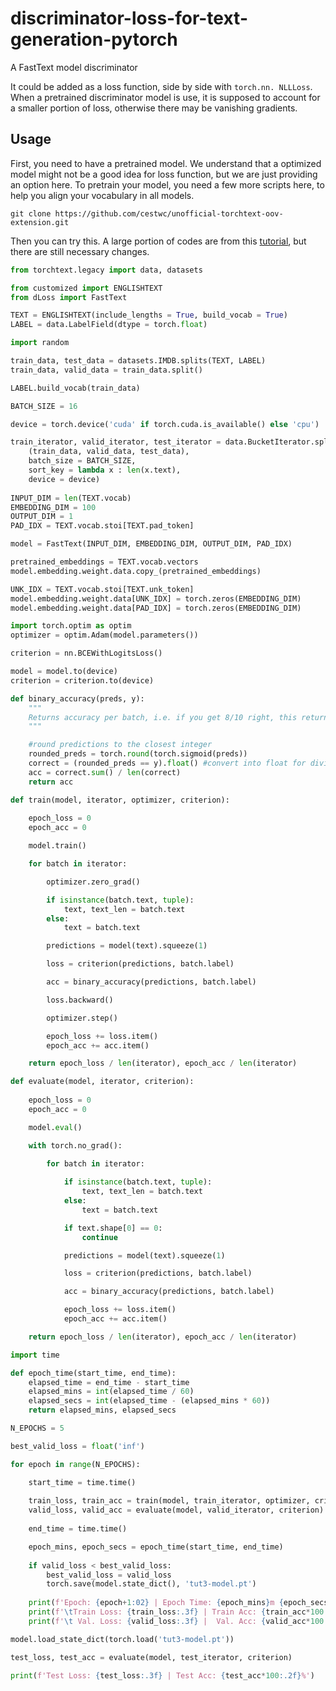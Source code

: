 # discriminator-loss-for-text-generation-pytorch
A FastText model discriminator

It could be added as a loss function, side by side with ```torch.nn. NLLLoss```. When a pretrained discriminator model is use, it is supposed to account for a smaller portion of loss, otherwise there may be vanishing gradients.

## Usage
First, you need to have a pretrained model. We understand that a optimized model might not be a good idea for loss function, but we are just providing an option here. To pretrain your model, you need a few more scripts here, to help you align your vocabulary in all models.
```
git clone https://github.com/cestwc/unofficial-torchtext-oov-extension.git
```

Then you can try this. A large portion of codes are from this [tutorial](https://github.com/bentrevett/pytorch-sentiment-analysis/blob/master/3%20-%20Faster%20Sentiment%20Analysis.ipynb), but there are still necessary changes.

```python
from torchtext.legacy import data, datasets

from customized import ENGLISHTEXT
from dLoss import FastText

TEXT = ENGLISHTEXT(include_lengths = True, build_vocab = True)
LABEL = data.LabelField(dtype = torch.float)

import random

train_data, test_data = datasets.IMDB.splits(TEXT, LABEL)
train_data, valid_data = train_data.split()

LABEL.build_vocab(train_data)

BATCH_SIZE = 16

device = torch.device('cuda' if torch.cuda.is_available() else 'cpu')

train_iterator, valid_iterator, test_iterator = data.BucketIterator.splits(
    (train_data, valid_data, test_data), 
    batch_size = BATCH_SIZE, 
    sort_key = lambda x : len(x.text),
    device = device)
	
INPUT_DIM = len(TEXT.vocab)
EMBEDDING_DIM = 100
OUTPUT_DIM = 1
PAD_IDX = TEXT.vocab.stoi[TEXT.pad_token]

model = FastText(INPUT_DIM, EMBEDDING_DIM, OUTPUT_DIM, PAD_IDX)

pretrained_embeddings = TEXT.vocab.vectors
model.embedding.weight.data.copy_(pretrained_embeddings)

UNK_IDX = TEXT.vocab.stoi[TEXT.unk_token]
model.embedding.weight.data[UNK_IDX] = torch.zeros(EMBEDDING_DIM)
model.embedding.weight.data[PAD_IDX] = torch.zeros(EMBEDDING_DIM)

import torch.optim as optim
optimizer = optim.Adam(model.parameters())

criterion = nn.BCEWithLogitsLoss()

model = model.to(device)
criterion = criterion.to(device)

def binary_accuracy(preds, y):
	"""
	Returns accuracy per batch, i.e. if you get 8/10 right, this returns 0.8, NOT 8
	"""

	#round predictions to the closest integer
	rounded_preds = torch.round(torch.sigmoid(preds))
	correct = (rounded_preds == y).float() #convert into float for division 
	acc = correct.sum() / len(correct)
	return acc

def train(model, iterator, optimizer, criterion):
    
	epoch_loss = 0
	epoch_acc = 0

	model.train()

	for batch in iterator:

		optimizer.zero_grad()

		if isinstance(batch.text, tuple):
			text, text_len = batch.text
		else:
			text = batch.text

		predictions = model(text).squeeze(1)

		loss = criterion(predictions, batch.label)

		acc = binary_accuracy(predictions, batch.label)

		loss.backward()

		optimizer.step()

		epoch_loss += loss.item()
		epoch_acc += acc.item()

	return epoch_loss / len(iterator), epoch_acc / len(iterator)

def evaluate(model, iterator, criterion):
    
	epoch_loss = 0
	epoch_acc = 0

	model.eval()

	with torch.no_grad():

		for batch in iterator:
		
			if isinstance(batch.text, tuple):
				text, text_len = batch.text
			else:
				text = batch.text

			if text.shape[0] == 0:
				continue

			predictions = model(text).squeeze(1)

			loss = criterion(predictions, batch.label)

			acc = binary_accuracy(predictions, batch.label)

			epoch_loss += loss.item()
			epoch_acc += acc.item()

	return epoch_loss / len(iterator), epoch_acc / len(iterator)

import time

def epoch_time(start_time, end_time):
    elapsed_time = end_time - start_time
    elapsed_mins = int(elapsed_time / 60)
    elapsed_secs = int(elapsed_time - (elapsed_mins * 60))
    return elapsed_mins, elapsed_secs

N_EPOCHS = 5

best_valid_loss = float('inf')

for epoch in range(N_EPOCHS):

    start_time = time.time()
    
    train_loss, train_acc = train(model, train_iterator, optimizer, criterion)
    valid_loss, valid_acc = evaluate(model, valid_iterator, criterion)
    
    end_time = time.time()

    epoch_mins, epoch_secs = epoch_time(start_time, end_time)
    
    if valid_loss < best_valid_loss:
        best_valid_loss = valid_loss
        torch.save(model.state_dict(), 'tut3-model.pt')
    
    print(f'Epoch: {epoch+1:02} | Epoch Time: {epoch_mins}m {epoch_secs}s')
    print(f'\tTrain Loss: {train_loss:.3f} | Train Acc: {train_acc*100:.2f}%')
    print(f'\t Val. Loss: {valid_loss:.3f} |  Val. Acc: {valid_acc*100:.2f}%')

model.load_state_dict(torch.load('tut3-model.pt'))

test_loss, test_acc = evaluate(model, test_iterator, criterion)

print(f'Test Loss: {test_loss:.3f} | Test Acc: {test_acc*100:.2f}%')
```
